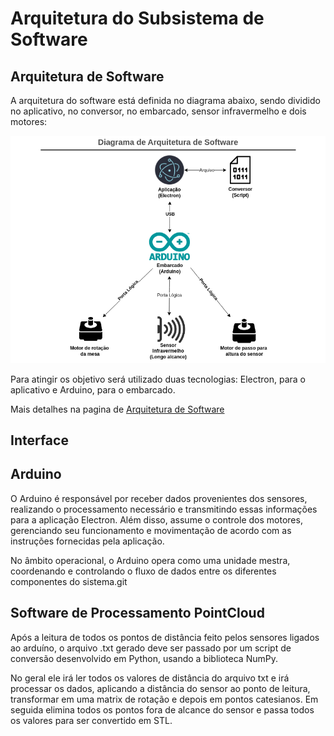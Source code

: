 # Arquitetura do Subsistema de Software

## Arquitetura de Software

A arquitetura do software está definida no diagrama abaixo, sendo dividido no aplicativo, no conversor, no embarcado, sensor infravermelho e dois motores:

![](/assets/software/diagrama-arquitetura.png)

Para atingir os objetivo será utilizado duas tecnologias: Electron, para o aplicativo e Arduino, para o embarcado.

Mais detalhes na pagina de [Arquitetura de Software](/software/arquitetura)

## Interface

## Arduino

O Arduino é responsável por receber dados provenientes dos sensores, realizando o processamento necessário e transmitindo essas informações para a aplicação Electron. Além disso, assume o controle dos motores, gerenciando seu funcionamento e movimentação de acordo com as instruções fornecidas pela aplicação.

No âmbito operacional, o Arduino opera como uma unidade mestra, coordenando e controlando o fluxo de dados entre os diferentes componentes do sistema.git 

## Software de Processamento PointCloud

Após a leitura de todos os pontos de distância feito pelos sensores ligados ao arduíno, o arquivo .txt gerado deve ser passado por um script de conversão desenvolvido em Python, usando a biblioteca NumPy.

No geral ele irá ler todos os valores de distância do arquivo txt e irá processar os dados, aplicando a distância do sensor ao ponto de leitura, transformar em uma matrix de rotação e depois em pontos catesianos. Em seguida elimina todos os pontos fora de alcance do sensor e passa todos os valores para ser convertido em STL.

